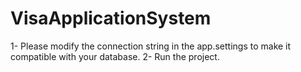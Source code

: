 # VisaApplicationSystem
1- Please modify the connection string in the app.settings to make it compatible with your database.
2- Run the project.


